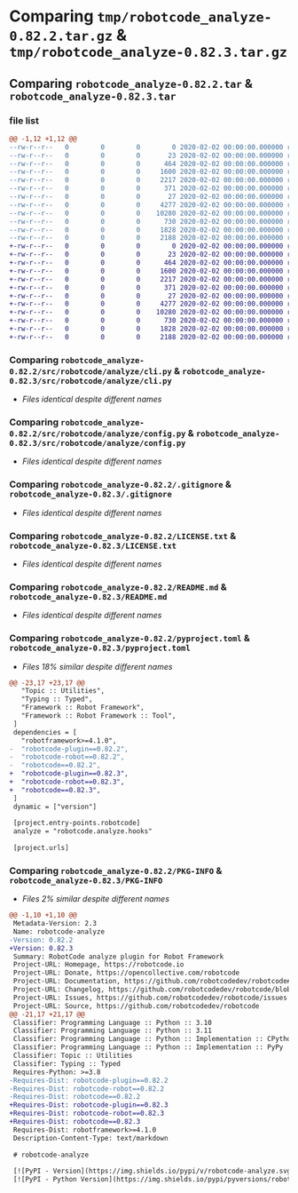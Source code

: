 # Comparing `tmp/robotcode_analyze-0.82.2.tar.gz` & `tmp/robotcode_analyze-0.82.3.tar.gz`

## Comparing `robotcode_analyze-0.82.2.tar` & `robotcode_analyze-0.82.3.tar`

### file list

```diff
@@ -1,12 +1,12 @@
--rw-r--r--   0        0        0        0 2020-02-02 00:00:00.000000 robotcode_analyze-0.82.2/src/robotcode/analyze/__init__.py
--rw-r--r--   0        0        0       23 2020-02-02 00:00:00.000000 robotcode_analyze-0.82.2/src/robotcode/analyze/__version__.py
--rw-r--r--   0        0        0      464 2020-02-02 00:00:00.000000 robotcode_analyze-0.82.2/src/robotcode/analyze/analyzer.py
--rw-r--r--   0        0        0     1600 2020-02-02 00:00:00.000000 robotcode_analyze-0.82.2/src/robotcode/analyze/cli.py
--rw-r--r--   0        0        0     2217 2020-02-02 00:00:00.000000 robotcode_analyze-0.82.2/src/robotcode/analyze/config.py
--rw-r--r--   0        0        0      371 2020-02-02 00:00:00.000000 robotcode_analyze-0.82.2/src/robotcode/analyze/hooks.py
--rw-r--r--   0        0        0       27 2020-02-02 00:00:00.000000 robotcode_analyze-0.82.2/src/robotcode/analyze/py.typed
--rw-r--r--   0        0        0     4277 2020-02-02 00:00:00.000000 robotcode_analyze-0.82.2/.gitignore
--rw-r--r--   0        0        0    10280 2020-02-02 00:00:00.000000 robotcode_analyze-0.82.2/LICENSE.txt
--rw-r--r--   0        0        0      730 2020-02-02 00:00:00.000000 robotcode_analyze-0.82.2/README.md
--rw-r--r--   0        0        0     1828 2020-02-02 00:00:00.000000 robotcode_analyze-0.82.2/pyproject.toml
--rw-r--r--   0        0        0     2188 2020-02-02 00:00:00.000000 robotcode_analyze-0.82.2/PKG-INFO
+-rw-r--r--   0        0        0        0 2020-02-02 00:00:00.000000 robotcode_analyze-0.82.3/src/robotcode/analyze/__init__.py
+-rw-r--r--   0        0        0       23 2020-02-02 00:00:00.000000 robotcode_analyze-0.82.3/src/robotcode/analyze/__version__.py
+-rw-r--r--   0        0        0      464 2020-02-02 00:00:00.000000 robotcode_analyze-0.82.3/src/robotcode/analyze/analyzer.py
+-rw-r--r--   0        0        0     1600 2020-02-02 00:00:00.000000 robotcode_analyze-0.82.3/src/robotcode/analyze/cli.py
+-rw-r--r--   0        0        0     2217 2020-02-02 00:00:00.000000 robotcode_analyze-0.82.3/src/robotcode/analyze/config.py
+-rw-r--r--   0        0        0      371 2020-02-02 00:00:00.000000 robotcode_analyze-0.82.3/src/robotcode/analyze/hooks.py
+-rw-r--r--   0        0        0       27 2020-02-02 00:00:00.000000 robotcode_analyze-0.82.3/src/robotcode/analyze/py.typed
+-rw-r--r--   0        0        0     4277 2020-02-02 00:00:00.000000 robotcode_analyze-0.82.3/.gitignore
+-rw-r--r--   0        0        0    10280 2020-02-02 00:00:00.000000 robotcode_analyze-0.82.3/LICENSE.txt
+-rw-r--r--   0        0        0      730 2020-02-02 00:00:00.000000 robotcode_analyze-0.82.3/README.md
+-rw-r--r--   0        0        0     1828 2020-02-02 00:00:00.000000 robotcode_analyze-0.82.3/pyproject.toml
+-rw-r--r--   0        0        0     2188 2020-02-02 00:00:00.000000 robotcode_analyze-0.82.3/PKG-INFO
```

### Comparing `robotcode_analyze-0.82.2/src/robotcode/analyze/cli.py` & `robotcode_analyze-0.82.3/src/robotcode/analyze/cli.py`

 * *Files identical despite different names*

### Comparing `robotcode_analyze-0.82.2/src/robotcode/analyze/config.py` & `robotcode_analyze-0.82.3/src/robotcode/analyze/config.py`

 * *Files identical despite different names*

### Comparing `robotcode_analyze-0.82.2/.gitignore` & `robotcode_analyze-0.82.3/.gitignore`

 * *Files identical despite different names*

### Comparing `robotcode_analyze-0.82.2/LICENSE.txt` & `robotcode_analyze-0.82.3/LICENSE.txt`

 * *Files identical despite different names*

### Comparing `robotcode_analyze-0.82.2/README.md` & `robotcode_analyze-0.82.3/README.md`

 * *Files identical despite different names*

### Comparing `robotcode_analyze-0.82.2/pyproject.toml` & `robotcode_analyze-0.82.3/pyproject.toml`

 * *Files 18% similar despite different names*

```diff
@@ -23,17 +23,17 @@
   "Topic :: Utilities",
   "Typing :: Typed",
   "Framework :: Robot Framework",
   "Framework :: Robot Framework :: Tool",
 ]
 dependencies = [
   "robotframework>=4.1.0",
-  "robotcode-plugin==0.82.2",
-  "robotcode-robot==0.82.2",
-  "robotcode==0.82.2",
+  "robotcode-plugin==0.82.3",
+  "robotcode-robot==0.82.3",
+  "robotcode==0.82.3",
 ]
 dynamic = ["version"]
 
 [project.entry-points.robotcode]
 analyze = "robotcode.analyze.hooks"
 
 [project.urls]
```

### Comparing `robotcode_analyze-0.82.2/PKG-INFO` & `robotcode_analyze-0.82.3/PKG-INFO`

 * *Files 2% similar despite different names*

```diff
@@ -1,10 +1,10 @@
 Metadata-Version: 2.3
 Name: robotcode-analyze
-Version: 0.82.2
+Version: 0.82.3
 Summary: RobotCode analyze plugin for Robot Framework
 Project-URL: Homepage, https://robotcode.io
 Project-URL: Donate, https://opencollective.com/robotcode
 Project-URL: Documentation, https://github.com/robotcodedev/robotcode#readme
 Project-URL: Changelog, https://github.com/robotcodedev/robotcode/blob/main/CHANGELOG.md
 Project-URL: Issues, https://github.com/robotcodedev/robotcode/issues
 Project-URL: Source, https://github.com/robotcodedev/robotcode
@@ -21,17 +21,17 @@
 Classifier: Programming Language :: Python :: 3.10
 Classifier: Programming Language :: Python :: 3.11
 Classifier: Programming Language :: Python :: Implementation :: CPython
 Classifier: Programming Language :: Python :: Implementation :: PyPy
 Classifier: Topic :: Utilities
 Classifier: Typing :: Typed
 Requires-Python: >=3.8
-Requires-Dist: robotcode-plugin==0.82.2
-Requires-Dist: robotcode-robot==0.82.2
-Requires-Dist: robotcode==0.82.2
+Requires-Dist: robotcode-plugin==0.82.3
+Requires-Dist: robotcode-robot==0.82.3
+Requires-Dist: robotcode==0.82.3
 Requires-Dist: robotframework>=4.1.0
 Description-Content-Type: text/markdown
 
 # robotcode-analyze
 
 [![PyPI - Version](https://img.shields.io/pypi/v/robotcode-analyze.svg)](https://pypi.org/project/robotcode-analyze)
 [![PyPI - Python Version](https://img.shields.io/pypi/pyversions/robotcode-analyze.svg)](https://pypi.org/project/robotcode-analyze)
```


